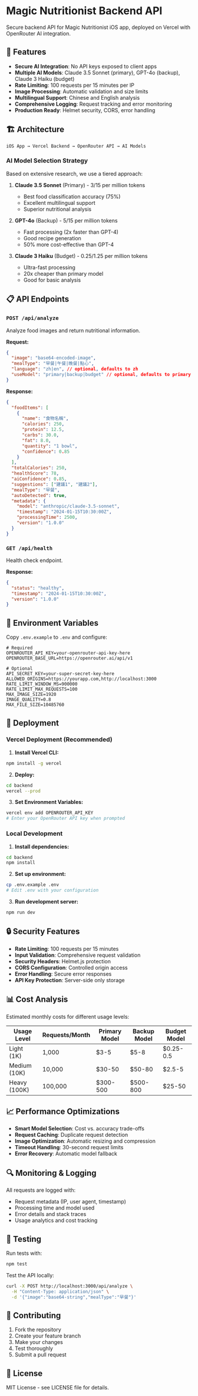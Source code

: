 # Magic Nutritionist Backend API

Secure backend API for Magic Nutritionist iOS app, deployed on Vercel with OpenRouter AI integration.

## 🚀 Features

- **Secure AI Integration**: No API keys exposed to client apps
- **Multiple AI Models**: Claude 3.5 Sonnet (primary), GPT-4o (backup), Claude 3 Haiku (budget)
- **Rate Limiting**: 100 requests per 15 minutes per IP
- **Image Processing**: Automatic validation and size limits
- **Multilingual Support**: Chinese and English analysis
- **Comprehensive Logging**: Request tracking and error monitoring
- **Production Ready**: Helmet security, CORS, error handling

## 🏗️ Architecture

```
iOS App → Vercel Backend → OpenRouter API → AI Models
```

### AI Model Selection Strategy

Based on extensive research, we use a tiered approach:

1. **Claude 3.5 Sonnet** (Primary) - $3/$15 per million tokens
   - Best food classification accuracy (75%)
   - Excellent multilingual support
   - Superior nutritional analysis

2. **GPT-4o** (Backup) - $5/$15 per million tokens
   - Fast processing (2x faster than GPT-4)
   - Good recipe generation
   - 50% more cost-effective than GPT-4

3. **Claude 3 Haiku** (Budget) - $0.25/$1.25 per million tokens
   - Ultra-fast processing
   - 20x cheaper than primary model
   - Good for basic analysis

## 📋 API Endpoints

### `POST /api/analyze`
Analyze food images and return nutritional information.

**Request:**
```json
{
  "image": "base64-encoded-image",
  "mealType": "早餐|午餐|晚餐|點心",
  "language": "zh|en", // optional, defaults to zh
  "useModel": "primary|backup|budget" // optional, defaults to primary
}
```

**Response:**
```json
{
  "foodItems": [
    {
      "name": "食物名稱",
      "calories": 250,
      "protein": 12.5,
      "carbs": 30.0,
      "fat": 8.0,
      "quantity": "1 bowl",
      "confidence": 0.85
    }
  ],
  "totalCalories": 250,
  "healthScore": 78,
  "aiConfidence": 0.85,
  "suggestions": ["建議1", "建議2"],
  "mealType": "早餐",
  "autoDetected": true,
  "metadata": {
    "model": "anthropic/claude-3.5-sonnet",
    "timestamp": "2024-01-15T10:30:00Z",
    "processingTime": 2500,
    "version": "1.0.0"
  }
}
```

### `GET /api/health`
Health check endpoint.

**Response:**
```json
{
  "status": "healthy",
  "timestamp": "2024-01-15T10:30:00Z",
  "version": "1.0.0"
}
```

## 🔧 Environment Variables

Copy `.env.example` to `.env` and configure:

```env
# Required
OPENROUTER_API_KEY=your-openrouter-api-key-here
OPENROUTER_BASE_URL=https://openrouter.ai/api/v1

# Optional
API_SECRET_KEY=your-super-secret-key-here
ALLOWED_ORIGINS=https://yourapp.com,http://localhost:3000
RATE_LIMIT_WINDOW_MS=900000
RATE_LIMIT_MAX_REQUESTS=100
MAX_IMAGE_SIZE=1920
IMAGE_QUALITY=0.8
MAX_FILE_SIZE=10485760
```

## 🚀 Deployment

### Vercel Deployment (Recommended)

1. **Install Vercel CLI:**
```bash
npm install -g vercel
```

2. **Deploy:**
```bash
cd backend
vercel --prod
```

3. **Set Environment Variables:**
```bash
vercel env add OPENROUTER_API_KEY
# Enter your OpenRouter API key when prompted
```

### Local Development

1. **Install dependencies:**
```bash
cd backend
npm install
```

2. **Set up environment:**
```bash
cp .env.example .env
# Edit .env with your configuration
```

3. **Run development server:**
```bash
npm run dev
```

## 🔒 Security Features

- **Rate Limiting**: 100 requests per 15 minutes
- **Input Validation**: Comprehensive request validation
- **Security Headers**: Helmet.js protection
- **CORS Configuration**: Controlled origin access
- **Error Handling**: Secure error responses
- **API Key Protection**: Server-side only storage

## 📊 Cost Analysis

Estimated monthly costs for different usage levels:

| Usage Level | Requests/Month | Primary Model | Backup Model | Budget Model |
|-------------|---------------|---------------|--------------|--------------|
| Light (1K)  | 1,000        | $3-5         | $5-8         | $0.25-0.5   |
| Medium (10K)| 10,000       | $30-50       | $50-80       | $2.5-5      |
| Heavy (100K)| 100,000      | $300-500     | $500-800     | $25-50      |

## 📈 Performance Optimizations

- **Smart Model Selection**: Cost vs. accuracy trade-offs
- **Request Caching**: Duplicate request detection
- **Image Optimization**: Automatic resizing and compression
- **Timeout Handling**: 30-second request limits
- **Error Recovery**: Automatic model fallback

## 🔍 Monitoring & Logging

All requests are logged with:
- Request metadata (IP, user agent, timestamp)
- Processing time and model used
- Error details and stack traces
- Usage analytics and cost tracking

## 🧪 Testing

Run tests with:
```bash
npm test
```

Test the API locally:
```bash
curl -X POST http://localhost:3000/api/analyze \
  -H "Content-Type: application/json" \
  -d '{"image":"base64-string","mealType":"早餐"}'
```

## 🤝 Contributing

1. Fork the repository
2. Create your feature branch
3. Make your changes
4. Test thoroughly
5. Submit a pull request

## 📄 License

MIT License - see LICENSE file for details.